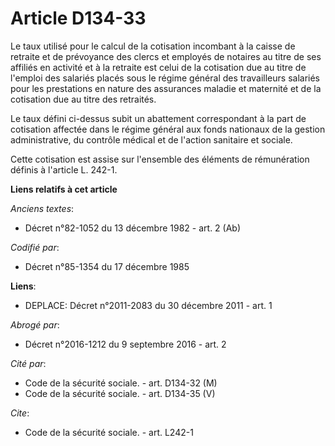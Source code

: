 # Article D134-33

Le taux utilisé pour le calcul de la cotisation incombant à la caisse de retraite et de prévoyance des clercs et employés de
notaires au titre de ses affiliés en activité et à la retraite est celui de la cotisation due au titre de l'emploi des
salariés placés sous le régime général des travailleurs salariés pour les prestations en nature des assurances maladie et
maternité et de la cotisation due au titre des retraités. 

Le taux défini ci-dessus subit un abattement correspondant à la part de cotisation affectée dans le régime général aux fonds
nationaux de la gestion administrative, du contrôle médical et de l'action sanitaire et sociale. 

Cette cotisation est assise sur l'ensemble des éléments de rémunération définis à l'article L. 242-1.

**Liens relatifs à cet article**

_Anciens textes_:

  - Décret n°82-1052 du 13 décembre 1982 - art. 2 (Ab)

_Codifié par_:

  - Décret n°85-1354 du 17 décembre 1985

**Liens**:

  - DEPLACE: Décret n°2011-2083 du 30 décembre 2011 - art. 1

_Abrogé par_:

  - Décret n°2016-1212 du 9 septembre 2016 - art. 2

_Cité par_:

  - Code de la sécurité sociale. - art. D134-32 (M)
  - Code de la sécurité sociale. - art. D134-35 (V)

_Cite_:

  - Code de la sécurité sociale. - art. L242-1
